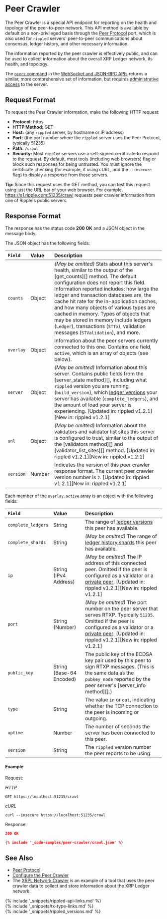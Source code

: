 # Peer Crawler

The Peer Crawler is a special API endpoint for reporting on the health and topology of the peer-to-peer network. This API method is available by default on a non-privileged basis through the [Peer Protocol](peer-protocol.html) port, which is also used for `rippled` servers' peer-to-peer communications about consensus, ledger history, and other necessary information.

The information reported by the peer crawler is effectively public, and can be used to collect information about the overall XRP Ledger network, its health, and topology.

The [`peers` command](peers.html) in the [WebSocket and JSON-RPC APIs](get-started-with-the-rippled-api.html) returns a similar, more comprehensive set of information, but requires [administrative access](admin-rippled-methods.html) to the server.

## Request Format

To request the Peer Crawler information, make the following HTTP request:

- **Protocol:** https
- **HTTP Method:** GET
- **Host:** (any `rippled` server, by hostname or IP address)
- **Port:** (the port number where the `rippled` server uses the Peer Protocol, typically 51235)
- **Path:** `/crawl`
- **Security:** Most `rippled` servers use a self-signed certificate to respond to the request. By default, most tools (including web browsers) flag or block such responses for being untrusted. You must ignore the certificate checking (for example, if using cURL, add the `--insecure` flag) to display a response from those servers.

**Tip:** Since this request uses the GET method, you can test this request using just the URL bar of your web browser. For example, <https://s1.ripple.com:51235/crawl> requests peer crawler information from one of Ripple's public servers.

## Response Format

The response has the status code **200 OK** and a JSON object in the message body.

The JSON object has the following fields:

| `Field`          | Value  | Description                                      |
|:-----------------|:-------|:-------------------------------------------------|
| `counts`         | Object | _(May be omitted)_ Stats about this server's health, similar to the output of the [get_counts][] method. The default configuration does not report this field. Information reported includes: how large the ledger and transaction databases are, the cache hit rate for the in-application caches, and how many objects of various types are cached in memory. Types of objects that may be stored in memory include ledgers (`Ledger`), transactions (`STTx`), validation messages (`STValidation`), and more. |
| `overlay` | Object  | Information about the peer servers currently connected to this one. Contains one field, `active`, which is an array of objects (see below). |
| `server`         | Object | _(May be omitted)_ Information about this server. Contains public fields from the [server_state method][], including what `rippled` version you are running (`build_version`), which [ledger versions](ledger-history.html) your server has available (`complete_ledgers`), and the amount of load your server is experiencing. [Updated in: rippled v1.2.1][New in: rippled v1.2.1] |
| `unl`            | Object | _(May be omitted)_ Information about the validators and validator list sites this server is configured to trust, similar to the output of the [validators method][] and [validator_list_sites][] method. [Updated in: rippled v1.2.1][New in: rippled v1.2.1] |
| `version`        | Number | Indicates the version of this peer crawler response format. The current peer crawler version number is `2`. [Updated in: rippled v1.2.1][New in: rippled v1.2.1] |

Each member of the `overlay.active` array is an object with the following fields:

| `Field`      | Value                    | Description                        |
|:-------------|:-------------------------|:-----------------------------------|
| `complete_ledgers` | String | The range of [ledger versions](ledger-history.html) this peer has available. |
| `complete_shards` | String | _(May be omitted)_ The range of [ledger history shards](history-sharding.html) this peer has available. |
| `ip`         | String (IPv4 Address)    | _(May be omitted)_ The IP address of this connected peer. Omitted if the peer is configured as a validator or a [private peer](peer-protocol.html#private-peers). [Updated in: rippled v1.2.1][New in: rippled v1.2.1] |
| `port`       | String (Number)          | _(May be omitted)_ The port number on the peer server that serves RTXP. Typically `51235`. Omitted if the peer is configured as a validator or a [private peer](peer-protocol.html#private-peers). [Updated in: rippled v1.2.1][New in: rippled v1.2.1] |
| `public_key` | String (Base-64 Encoded) | The public key of the ECDSA key pair used by this peer to sign RTXP messages. (This is the same data as the `pubkey_node` reported by the peer server's [server_info method][].) |
| `type`       | String                   | The value `in` or `out`, indicating whether the TCP connection to the peer is incoming or outgoing. |
| `uptime`     | Number                   | The number of seconds the server has been connected to this peer. |
| `version`    | String                   | The `rippled` version number the peer reports to be using. |

#### Example

Request:

<!-- MULTICODE_BLOCK_START -->

*HTTP*

```
GET https://localhost:51235/crawl
```

*cURL*

```
curl --insecure https://localhost:51235/crawl
```

<!-- MULTICODE_BLOCK_END -->

Response:

```json
200 OK

{% include '_code-samples/peer-crawler/crawl.json' %}
```


## See Also

- [Peer Protocol](peer-protocol.html)
- [Configure the Peer Crawler](configure-the-peer-crawler.html)
- The [XRPL Network Crawler](https://github.com/ripple/rippled-network-crawler) is an example of a tool that uses the peer crawler data to collect and store information about the XRP Ledger network.


<!--{# common link defs #}-->
{% include '_snippets/rippled-api-links.md' %}			
{% include '_snippets/tx-type-links.md' %}			
{% include '_snippets/rippled_versions.md' %}
